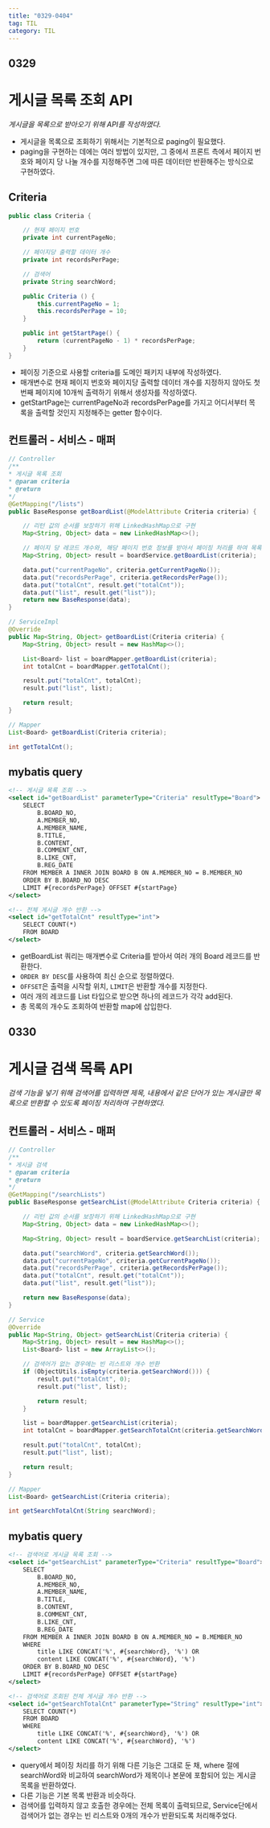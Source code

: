 ```yaml
---
title: "0329-0404"
tag: TIL
category: TIL
---
```

## 0329
# 게시글 목록 조회 API


*게시글을 목록으로 받아오기 위해 API를 작성하였다.*

* 게시글을 목록으로 조회하기 위해서는 기본적으로 paging이 필요했다.
* paging을 구현하는 데에는 여러 방법이 있지만, 그 중에서 프론트 측에서 페이지 번호와 페이지 당 나눌 개수를 지정해주면 그에 따른 데이터만 반환해주는 방식으로 구현하였다.

## Criteria
```java
public class Criteria {

    // 현재 페이지 번호
    private int currentPageNo;

    // 페이지당 출력할 데이터 개수
    private int recordsPerPage;

    // 검색어
    private String searchWord;

    public Criteria () {
        this.currentPageNo = 1;
        this.recordsPerPage = 10;
    }

    public int getStartPage() {
        return (currentPageNo - 1) * recordsPerPage;
    }
}
```
* 페이징 기준으로 사용할 criteria를 도메인 패키지 내부에 작성하였다.
* 매개변수로 현재 페이지 번호와 페이지당 출력할 데이터 개수를 지정하지 않아도 첫 번째 페이지에 10개씩 출력하기 위해서 생성자를 작성하였다.
* getStartPage는 currentPageNo과 recordsPerPage를 가지고 어디서부터 목록을 출력할 것인지 지정해주는 getter 함수이다.

## 컨트롤러 - 서비스 - 매퍼
```java
// Controller
/**
* 게시글 목록 조회
* @param criteria
* @return
*/
@GetMapping("/lists")
public BaseResponse getBoardList(@ModelAttribute Criteria criteria) {

    // 리턴 값의 순서를 보장하기 위해 LinkedHashMap으로 구현
    Map<String, Object> data = new LinkedHashMap<>();

    // 페이지 당 레코드 개수와, 해당 페이지 번호 정보를 받아서 페이징 처리를 하여 목록 조회
    Map<String, Object> result = boardService.getBoardList(criteria);

    data.put("currentPageNo", criteria.getCurrentPageNo());
    data.put("recordsPerPage", criteria.getRecordsPerPage());
    data.put("totalCnt", result.get("totalCnt"));
    data.put("list", result.get("list"));
    return new BaseResponse(data);
}

// ServiceImpl
@Override
public Map<String, Object> getBoardList(Criteria criteria) {
    Map<String, Object> result = new HashMap<>();

    List<Board> list = boardMapper.getBoardList(criteria);
    int totalCnt = boardMapper.getTotalCnt();

    result.put("totalCnt", totalCnt);
    result.put("list", list);

    return result;
}

// Mapper
List<Board> getBoardList(Criteria criteria);

int getTotalCnt();
```

## mybatis query
```xml
<!-- 게시글 목록 조회 -->
<select id="getBoardList" parameterType="Criteria" resultType="Board">
    SELECT
        B.BOARD_NO,
        A.MEMBER_NO,
        A.MEMBER_NAME,
        B.TITLE,
        B.CONTENT,
        B.COMMENT_CNT,
        B.LIKE_CNT,
        B.REG_DATE
    FROM MEMBER A INNER JOIN BOARD B ON A.MEMBER_NO = B.MEMBER_NO
    ORDER BY B.BOARD_NO DESC
    LIMIT #{recordsPerPage} OFFSET #{startPage}
</select>

<!-- 전체 게시글 개수 반환 -->
<select id="getTotalCnt" resultType="int">
    SELECT COUNT(*)
    FROM BOARD
</select>
```
* getBoardList 쿼리는 매개변수로 Criteria를 받아서 여러 개의 Board 레코드를 반환한다.
* `ORDER BY DESC`를 사용하여 최신 순으로 정렬하였다.
* `OFFSET`은 출력을 시작할 위치, `LIMIT`은 반환할 개수를 지정한다.
* 여러 개의 레코드를 List 타입으로 받으면 하나의 레코드가 각각 add된다.
* 총 목록의 개수도 조회하여 반환할 map에 삽입한다.

## 0330
# 게시글 검색 목록 API

*검색 기능을 넣기 위해 검색어를 입력하면 제목, 내용에서 같은 단어가 있는 게시글만 목록으로 반환할 수 있도록 페이징 처리하여 구현하였다.*

## 컨트롤러 - 서비스 - 매퍼
```java
// Controller
/**
* 게시글 검색
* @param criteria
* @return
*/
@GetMapping("/searchLists")
public BaseResponse getSearchList(@ModelAttribute Criteria criteria) {

    // 리턴 값의 순서를 보장하기 위해 LinkedHashMap으로 구현
    Map<String, Object> data = new LinkedHashMap<>();

    Map<String, Object> result = boardService.getSearchList(criteria);

    data.put("searchWord", criteria.getSearchWord());
    data.put("currentPageNo", criteria.getCurrentPageNo());
    data.put("recordsPerPage", criteria.getRecordsPerPage());
    data.put("totalCnt", result.get("totalCnt"));
    data.put("list", result.get("list"));

    return new BaseResponse(data);
}

// Service
@Override
public Map<String, Object> getSearchList(Criteria criteria) {
    Map<String, Object> result = new HashMap<>();
    List<Board> list = new ArrayList<>();

    // 검색어가 없는 경우에는 빈 리스트와 개수 반환
    if (ObjectUtils.isEmpty(criteria.getSearchWord())) {
        result.put("totalCnt", 0);
        result.put("list", list);

        return result;
    }

    list = boardMapper.getSearchList(criteria);
    int totalCnt = boardMapper.getSearchTotalCnt(criteria.getSearchWord());

    result.put("totalCnt", totalCnt);
    result.put("list", list);

    return result;
}

// Mapper
List<Board> getSearchList(Criteria criteria);

int getSearchTotalCnt(String searchWord);
```

## mybatis query
```xml
<!-- 검색어로 게시글 목록 조회 -->
<select id="getSearchList" parameterType="Criteria" resultType="Board">
    SELECT
        B.BOARD_NO,
        A.MEMBER_NO,
        A.MEMBER_NAME,
        B.TITLE,
        B.CONTENT,
        B.COMMENT_CNT,
        B.LIKE_CNT,
        B.REG_DATE
    FROM MEMBER A INNER JOIN BOARD B ON A.MEMBER_NO = B.MEMBER_NO
    WHERE
        title LIKE CONCAT('%', #{searchWord}, '%') OR
        content LIKE CONCAT('%', #{searchWord}, '%')
    ORDER BY B.BOARD_NO DESC
    LIMIT #{recordsPerPage} OFFSET #{startPage}
</select>

<!-- 검색어로 조회된 전체 게시글 개수 반환 -->
<select id="getSearchTotalCnt" parameterType="String" resultType="int">
    SELECT COUNT(*)
    FROM BOARD
    WHERE
        title LIKE CONCAT('%', #{searchWord}, '%') OR
        content LIKE CONCAT('%', #{searchWord}, '%')
</select>
```
* query에서 페이징 처리를 하기 위해 다른 기능은 그대로 둔 채, where 절에 searchWord와 비교하여 searchWord가 제목이나 본문에 포함되어 있는 게시글 목록을 반환하였다.
* 다른 기능은 기본 목록 반환과 비슷하다.
* 검색어를 입력하지 않고 호출한 경우에는 전체 목록이 출력되므로, Service단에서 검색어가 없는 경우는 빈 리스트와 0개의 개수가 반환되도록 처리해주었다.